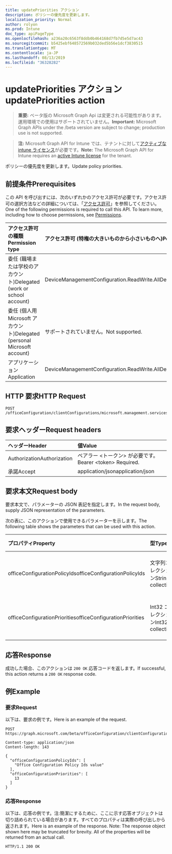 ```yaml
---
title: updatePriorities アクション
description: ポリシーの優先度を更新します。
localization_priority: Normal
author: rolyon
ms.prod: Intune
doc_type: apiPageType
ms.openlocfilehash: a236a20c6563f8ddb0b464168d7fb7d5e5d7ac43
ms.sourcegitcommit: b5425ebf648572569b032ded5b56e1dcf3830515
ms.translationtype: MT
ms.contentlocale: ja-JP
ms.lasthandoff: 08/13/2019
ms.locfileid: "36328282"
---
```

# <a name="updatepriorities-action"></a><span data-ttu-id="19c5a-103">updatePriorities アクション</span><span class="sxs-lookup"><span data-stu-id="19c5a-103">updatePriorities action</span></span>

> <span data-ttu-id="19c5a-104">**重要:** ベータ版の Microsoft Graph Api は変更される可能性があります。運用環境での使用はサポートされていません。</span><span class="sxs-lookup"><span data-stu-id="19c5a-104">**Important:** Microsoft Graph APIs under the /beta version are subject to change; production use is not supported.</span></span>

> <span data-ttu-id="19c5a-105">**注:** Microsoft Graph API for Intune では、テナントに対して[アクティブな intune ライセンス](https://go.microsoft.com/fwlink/?linkid=839381)が必要です。</span><span class="sxs-lookup"><span data-stu-id="19c5a-105">**Note:** The Microsoft Graph API for Intune requires an [active Intune license](https://go.microsoft.com/fwlink/?linkid=839381) for the tenant.</span></span>

<span data-ttu-id="19c5a-106">ポリシーの優先度を更新します。</span><span class="sxs-lookup"><span data-stu-id="19c5a-106">Update policy priorities.</span></span>

## <a name="prerequisites"></a><span data-ttu-id="19c5a-107">前提条件</span><span class="sxs-lookup"><span data-stu-id="19c5a-107">Prerequisites</span></span>
<span data-ttu-id="19c5a-p101">この API を呼び出すには、次のいずれかのアクセス許可が必要です。アクセス許可の選択方法などの詳細については、「[アクセス許可](/graph/permissions-reference)」を参照してください。</span><span class="sxs-lookup"><span data-stu-id="19c5a-p101">One of the following permissions is required to call this API. To learn more, including how to choose permissions, see [Permissions](/graph/permissions-reference).</span></span>

|<span data-ttu-id="19c5a-110">アクセス許可の種類</span><span class="sxs-lookup"><span data-stu-id="19c5a-110">Permission type</span></span>|<span data-ttu-id="19c5a-111">アクセス許可 (特権の大きいものから小さいものへ)</span><span class="sxs-lookup"><span data-stu-id="19c5a-111">Permissions (from most to least privileged)</span></span>|
|:---|:---|
|<span data-ttu-id="19c5a-112">委任 (職場または学校のアカウント)</span><span class="sxs-lookup"><span data-stu-id="19c5a-112">Delegated (work or school account)</span></span>|<span data-ttu-id="19c5a-113">DeviceManagementConfiguration.ReadWrite.All</span><span class="sxs-lookup"><span data-stu-id="19c5a-113">DeviceManagementConfiguration.ReadWrite.All</span></span>|
|<span data-ttu-id="19c5a-114">委任 (個人用 Microsoft アカウント)</span><span class="sxs-lookup"><span data-stu-id="19c5a-114">Delegated (personal Microsoft account)</span></span>|<span data-ttu-id="19c5a-115">サポートされていません。</span><span class="sxs-lookup"><span data-stu-id="19c5a-115">Not supported.</span></span>|
|<span data-ttu-id="19c5a-116">アプリケーション</span><span class="sxs-lookup"><span data-stu-id="19c5a-116">Application</span></span>|<span data-ttu-id="19c5a-117">DeviceManagementConfiguration.ReadWrite.All</span><span class="sxs-lookup"><span data-stu-id="19c5a-117">DeviceManagementConfiguration.ReadWrite.All</span></span>|

## <a name="http-request"></a><span data-ttu-id="19c5a-118">HTTP 要求</span><span class="sxs-lookup"><span data-stu-id="19c5a-118">HTTP Request</span></span>
<!-- {
  "blockType": "ignored"
}
-->
``` http
POST /officeConfiguration/clientConfigurations/microsoft.management.services.api.updatePriorities
```

## <a name="request-headers"></a><span data-ttu-id="19c5a-119">要求ヘッダー</span><span class="sxs-lookup"><span data-stu-id="19c5a-119">Request headers</span></span>
|<span data-ttu-id="19c5a-120">ヘッダー</span><span class="sxs-lookup"><span data-stu-id="19c5a-120">Header</span></span>|<span data-ttu-id="19c5a-121">値</span><span class="sxs-lookup"><span data-stu-id="19c5a-121">Value</span></span>|
|:---|:---|
|<span data-ttu-id="19c5a-122">Authorization</span><span class="sxs-lookup"><span data-stu-id="19c5a-122">Authorization</span></span>|<span data-ttu-id="19c5a-123">ベアラー &lt;トークン&gt; が必要です。</span><span class="sxs-lookup"><span data-stu-id="19c5a-123">Bearer &lt;token&gt; Required.</span></span>|
|<span data-ttu-id="19c5a-124">承諾</span><span class="sxs-lookup"><span data-stu-id="19c5a-124">Accept</span></span>|<span data-ttu-id="19c5a-125">application/json</span><span class="sxs-lookup"><span data-stu-id="19c5a-125">application/json</span></span>|

## <a name="request-body"></a><span data-ttu-id="19c5a-126">要求本文</span><span class="sxs-lookup"><span data-stu-id="19c5a-126">Request body</span></span>
<span data-ttu-id="19c5a-127">要求本文で、パラメーターの JSON 表記を指定します。</span><span class="sxs-lookup"><span data-stu-id="19c5a-127">In the request body, supply JSON representation of the parameters.</span></span>

<span data-ttu-id="19c5a-128">次の表に、このアクションで使用できるパラメーターを示します。</span><span class="sxs-lookup"><span data-stu-id="19c5a-128">The following table shows the parameters that can be used with this action.</span></span>

|<span data-ttu-id="19c5a-129">プロパティ</span><span class="sxs-lookup"><span data-stu-id="19c5a-129">Property</span></span>|<span data-ttu-id="19c5a-130">型</span><span class="sxs-lookup"><span data-stu-id="19c5a-130">Type</span></span>|<span data-ttu-id="19c5a-131">説明</span><span class="sxs-lookup"><span data-stu-id="19c5a-131">Description</span></span>|
|:---|:---|:---|
|<span data-ttu-id="19c5a-132">officeConfigurationPolicyIds</span><span class="sxs-lookup"><span data-stu-id="19c5a-132">officeConfigurationPolicyIds</span></span>|<span data-ttu-id="19c5a-133">文字列コレクション</span><span class="sxs-lookup"><span data-stu-id="19c5a-133">String collection</span></span>|<span data-ttu-id="19c5a-134">Office 構成ポリシー id の一覧</span><span class="sxs-lookup"><span data-stu-id="19c5a-134">List of office configuration policy ids</span></span>|
|<span data-ttu-id="19c5a-135">officeConfigurationPriorities</span><span class="sxs-lookup"><span data-stu-id="19c5a-135">officeConfigurationPriorities</span></span>|<span data-ttu-id="19c5a-136">Int32 コレクション</span><span class="sxs-lookup"><span data-stu-id="19c5a-136">Int32 collection</span></span>|<span data-ttu-id="19c5a-137">Office の構成の優先度の一覧</span><span class="sxs-lookup"><span data-stu-id="19c5a-137">List of office configuration priorities</span></span>|



## <a name="response"></a><span data-ttu-id="19c5a-138">応答</span><span class="sxs-lookup"><span data-stu-id="19c5a-138">Response</span></span>
<span data-ttu-id="19c5a-139">成功した場合、このアクションは `200 OK` 応答コードを返します。</span><span class="sxs-lookup"><span data-stu-id="19c5a-139">If successful, this action returns a `200 OK` response code.</span></span>

## <a name="example"></a><span data-ttu-id="19c5a-140">例</span><span class="sxs-lookup"><span data-stu-id="19c5a-140">Example</span></span>

### <a name="request"></a><span data-ttu-id="19c5a-141">要求</span><span class="sxs-lookup"><span data-stu-id="19c5a-141">Request</span></span>
<span data-ttu-id="19c5a-142">以下は、要求の例です。</span><span class="sxs-lookup"><span data-stu-id="19c5a-142">Here is an example of the request.</span></span>
``` http
POST https://graph.microsoft.com/beta/officeConfiguration/clientConfigurations/microsoft.management.services.api.updatePriorities

Content-type: application/json
Content-length: 143

{
  "officeConfigurationPolicyIds": [
    "Office Configuration Policy Ids value"
  ],
  "officeConfigurationPriorities": [
    13
  ]
}
```

### <a name="response"></a><span data-ttu-id="19c5a-143">応答</span><span class="sxs-lookup"><span data-stu-id="19c5a-143">Response</span></span>
<span data-ttu-id="19c5a-p102">以下は、応答の例です。注:簡潔にするために、ここに示す応答オブジェクトは切り詰められている場合があります。すべてのプロパティは実際の呼び出しから返されます。</span><span class="sxs-lookup"><span data-stu-id="19c5a-p102">Here is an example of the response. Note: The response object shown here may be truncated for brevity. All of the properties will be returned from an actual call.</span></span>
``` http
HTTP/1.1 200 OK
```






